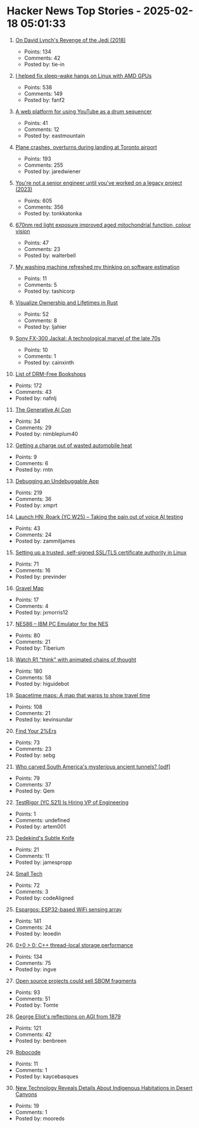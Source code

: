 # Hacker News Top Stories - 2025-02-18 05:01:33

1. [On David Lynch's Revenge of the Jedi (2018)](https://www.benningtonreview.org/adam-golaski)
   - Points: 134
   - Comments: 42
   - Posted by: tie-in

2. [I helped fix sleep-wake hangs on Linux with AMD GPUs](https://nyanpasu64.gitlab.io/blog/amdgpu-sleep-wake-hang/)
   - Points: 538
   - Comments: 149
   - Posted by: fanf2

3. [A web platform for using YouTube as a drum sequencer](https://youtubesequencer.com/)
   - Points: 41
   - Comments: 12
   - Posted by: eastmountain

4. [Plane crashes, overturns during landing at Toronto airport](https://www.cbc.ca/news/canada/toronto/toronto-pearson-overturned-airplane-1.7461227)
   - Points: 193
   - Comments: 255
   - Posted by: jaredwiener

5. [You're not a senior engineer until you've worked on a legacy project (2023)](https://www.infobip.com/developers/blog/seniors-working-on-a-legacy-project)
   - Points: 605
   - Comments: 356
   - Posted by: tonkkatonka

6. [670nm red light exposure improved aged mitochondrial function, colour vision](https://www.nature.com/articles/s41598-021-02311-1)
   - Points: 47
   - Comments: 23
   - Posted by: walterbell

7. [My washing machine refreshed my thinking on software estimation](https://www.cosive.com/blog/my-washing-machine-refreshed-my-thinking-on-software-effort-estimation)
   - Points: 11
   - Comments: 5
   - Posted by: tashicorp

8. [Visualize Ownership and Lifetimes in Rust](https://github.com/cordx56/rustowl)
   - Points: 52
   - Comments: 8
   - Posted by: ljahier

9. [Sony FX-300 Jackal: A technological marvel of the late 70s](https://swling.com/blog/2021/03/the-sony-fx-300-jackal-a-holy-grail-technological-marvel-of-the-late-70s/)
   - Points: 10
   - Comments: 1
   - Posted by: cainxinth

10. [List of DRM-Free Bookshops](https://libreture.com/bookshops/)
   - Points: 172
   - Comments: 43
   - Posted by: nafnlj

11. [The Generative AI Con](https://www.wheresyoured.at/longcon/)
   - Points: 34
   - Comments: 29
   - Posted by: nimbleplum40

12. [Getting a charge out of wasted automobile heat](https://climate.nasa.gov/news/667/getting-a-charge-out-of-wasted-automobile-heat/)
   - Points: 9
   - Comments: 6
   - Posted by: rntn

13. [Debugging an Undebuggable App](https://bryce.co/undebuggable/)
   - Points: 219
   - Comments: 36
   - Posted by: xmprt

14. [Launch HN: Roark (YC W25) – Taking the pain out of voice AI testing](undefined)
   - Points: 43
   - Comments: 24
   - Posted by: zammitjames

15. [Setting up a trusted, self-signed SSL/TLS certificate authority in Linux](https://previnder.com/tls-ca-linux/)
   - Points: 71
   - Comments: 16
   - Posted by: previnder

16. [Gravel Map](https://www.gravelmap.com/map#_=10/45.5424/-122.6544)
   - Points: 17
   - Comments: 4
   - Posted by: jxmorris12

17. [NES86 – IBM PC Emulator for the NES](https://github.com/decrazyo/nes86)
   - Points: 80
   - Comments: 21
   - Posted by: Tiberium

18. [Watch R1 "think" with animated chains of thought](https://github.com/dhealy05/frames_of_mind)
   - Points: 180
   - Comments: 58
   - Posted by: higuidebot

19. [Spacetime maps: A map that warps to show travel time](https://maps.vvolhejn.com)
   - Points: 108
   - Comments: 21
   - Posted by: kevinsundar

20. [Find Your 2%Ers](https://joyarbitrage.substack.com/p/find-your-2ers)
   - Points: 73
   - Comments: 23
   - Posted by: sebg

21. [Who carved South America's mysterious ancient tunnels? [pdf]](https://www.clp.unesp.br/Modulos/Noticias/401/paleoburrows-nature-2025.pdf)
   - Points: 79
   - Comments: 37
   - Posted by: Qem

22. [TestRigor (YC S21) Is Hiring VP of Engineering](https://www.ycombinator.com/companies/testrigor/jobs/AuTkpC9-vp-of-engineering)
   - Points: 1
   - Comments: undefined
   - Posted by: artem001

23. [Dedekind's Subtle Knife](https://mathenchant.wordpress.com/2025/02/17/dedekinds-subtle-knife/)
   - Points: 21
   - Comments: 11
   - Posted by: jamespropp

24. [Small Tech](https://www.scattered-thoughts.net/writing/small-tech/)
   - Points: 72
   - Comments: 3
   - Posted by: codeAligned

25. [Espargos: ESP32-based WiFi sensing array](https://espargos.net/)
   - Points: 141
   - Comments: 24
   - Posted by: leoedin

26. [0+0 > 0: C++ thread-local storage performance](https://yosefk.com/blog/cxx-thread-local-storage-performance.html)
   - Points: 134
   - Comments: 75
   - Posted by: ingve

27. [Open source projects could sell SBOM fragments](https://www.thomas-huehn.com/open-source-projects-could-sell-sbom-fragments/)
   - Points: 93
   - Comments: 51
   - Posted by: Tomte

28. [George Eliot's reflections on AGI from 1879](https://www.learningfromexamples.com/p/reflections-on-superintelligence)
   - Points: 121
   - Comments: 42
   - Posted by: benbreen

29. [Robocode](https://robocode.sourceforge.io/)
   - Points: 11
   - Comments: 1
   - Posted by: kaycebasques

30. [New Technology Reveals Details About Indigenous Habitations in Desert Canyons](https://www.smithsonianmag.com/history/canyon-of-the-ancestors-180985955/)
   - Points: 19
   - Comments: 1
   - Posted by: mooreds

